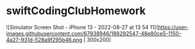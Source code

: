 # swiftCodingClubHomework

![Simulator Screen Shot - iPhone 13 - 2022-08-27 at 13 54 11](https://user-images.githubusercontent.com/67938946/188292547-48e80ce5-1150-4a27-931d-528a9f295b46.png | 300x200)
